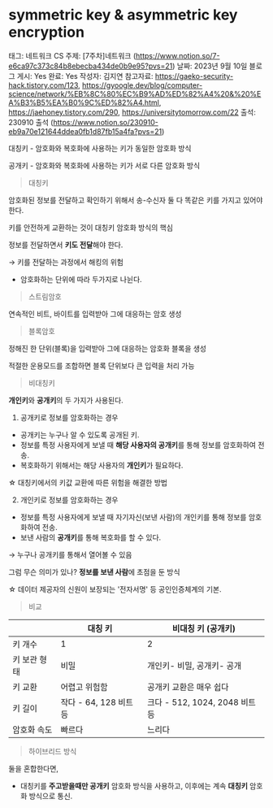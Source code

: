 # symmetric key & asymmetric key encryption

태그: 네트워크
CS 주제: [7주차]네트워크 (https://www.notion.so/7-e6ca97c373c84b8ebecba434de0b9e95?pvs=21)
날짜: 2023년 9월 10일
블로그 게시: Yes
완료: Yes
작성자: 김지연
참고자료: https://gaeko-security-hack.tistory.com/123, https://gyoogle.dev/blog/computer-science/network/%EB%8C%80%EC%B9%AD%ED%82%A4%20&%20%EA%B3%B5%EA%B0%9C%ED%82%A4.html, https://jaehoney.tistory.com/290, https://universitytomorrow.com/22
출석: 230910 출석 (https://www.notion.so/230910-eb9a70e121644ddea0fb1d87fb15a4fa?pvs=21)

대칭키 - 암호화와 복호화에 사용하는 키가 동일한 암호화 방식

공개키 - 암호화와 복호화에 사용하는 키가 서로 다른 암호화 방식

> 대칭키
> 

암호화된 정보를 전달하고 확인하기 위해서 송-수신자 둘 다 똑같은 키를 가지고 있어야 한다.

키를 안전하게 교환하는 것이 대칭키 암호화 방식의 핵심

정보를 전달하면서 **키도 전달**해야 한다.

→ 키를 전달하는 과정에서 해킹의 위험

- 암호화하는 단위에 따라 두가지로 나뉜다.

> 스트림암호
> 

연속적인 비트, 바이트를 입력받아 그에 대응하는 암호 생성

> 블록암호
> 

정해진 한 단위(블록)을 입력받아 그에 대응하는 암호화 블록을 생성

적절한 운용모드를 조합하면 블록 단위보다 큰 입력을 처리 가능

> 비대칭키
> 

**개인키**와 **공개키**의 두 가지가 사용된다.

1) 공개키로 정보를 암호화하는 경우

- 공개키는 누구나 알 수 있도록 공개된 키.
- 정보를 특정 사용자에게 보낼 때 **해당 사용자의 공개키**를 통해 정보를 암호화하여 전송.
- 복호화하기 위해서는 해당 사용자의 **개인키**가 필요하다.

☆ 대칭키에서의 키값 교환에 따른 위험을 해결한 방법

2) 개인키로 정보를 암호화하는 경우

- 정보를 특정 사용자에게 보낼 때 자기자신(보낸 사람)의 개인키를 통해 정보를 암호화하여 전송.
- 보낸 사람의 **공개키**를 통해 복호화를 할 수 있다.

→ 누구나 공개키를 통해서 열어볼 수 있음

그럼 무슨 의미가 있나? **정보를 보낸 사람**에 초점을 둔 방식

☆ 데이터 제공자의 신원이 보장되는 '전자서명' 등 공인인증체계의 기본.

> 비교
> 

|  | 대칭 키 | 비대칭 키 (공개키) |
| --- | --- | --- |
| 키 개수 | 1 | 2 |
| 키 보관 형태 | 비밀 | 개인키- 비밀, 공개키- 공개 |
| 키 교환 | 어렵고 위험함 | 공개키 교환은 매우 쉽다 |
| 키 길이 | 작다 - 64, 128 비트 등 | 크다 - 512, 1024, 2048 비트 등 |
| 암호화 속도 | 빠르다 | 느리다 |

> 하이브리드 방식
> 

둘을 혼합한다면,

- 대칭키를 **주고받을때만 공개키** 암호화 방식을 사용하고, 이후에는 계속 **대칭키** 암호화 방식으로 통신.
